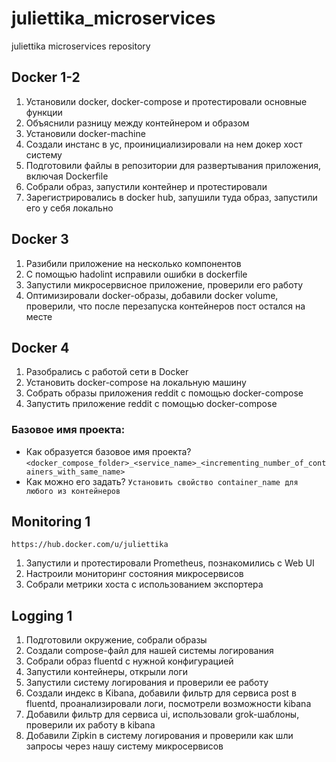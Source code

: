 # juliettika_microservices
juliettika microservices repository

## Docker 1-2
1. Установили docker, docker-compose и протестировали основные функции
2. Объяснили разницу между контейнером и образом
3. Установили docker-machine
4. Создали инстанс в yc, проинициализировали на нем докер хост систему
5. Подготовили файлы в репозитории для развертывания приложения, включая Dockerfile
6. Собрали образ, запустили контейнер и протестировали
7. Зарегистрировались в docker hub, запушили туда образ, запустили его у себя локально

## Docker 3
1. Разибили приложение на несколько компонентов
2. С помощью hadolint исправили ошибки в dockerfile
3. Запустили микросервисное приложение, проверили его работу
4. Оптимизировали docker-образы, добавили docker volume, проверили, что после перезапуска контейнеров пост остался на месте

## Docker 4
1. Разобрались с работой сети в Docker
2. Установить docker-compose на локальную машину
3. Собрать образы приложения reddit с помощью docker-compose
4. Запустить приложение reddit с помощью docker-compose

### Базовое имя проекта:

- Как образуется базовое имя проекта? ```<docker_compose_folder>_<service_name>_<incrementing_number_of_containers_with_same_name>```
- Как можно его задать? ```Установить свойство container_name для любого из контейнеров```

## Monitoring 1
```https://hub.docker.com/u/juliettika```
1. Запустили и протестировали Prometheus, познакомились с Web UI
2. Настроили мониторинг состояния микросервисов
3. Собрали метрики хоста с использованием экспортера

## Logging 1
1. Подготовили окружение, собрали образы
2. Создали compose-файл для нашей системы логирования
3. Cобрали образ fluentd с нужной конфигурацией
4. Запустили контейнеры, открыли логи
5. Запустили систему логирования и проверили ее работу
6. Создали индекс в Kibana, добавили фильтр для сервиса post в fluentd, проанализировали логи, посмотрели возможности kibana
7. Добавили фильтр для сервиса ui, использовали grok-шаблоны, проверили их работу в kibana
8. Добавили Zipkin в систему логирования и проверили как шли запросы через нашу систему микросервисов

